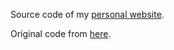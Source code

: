 Source code of my <a href="https://www.Niusha951.github.io"> personal website</a>.

Original code from <a href="https://github.com/dcassol/dcassol.github.io"> here</a>.

